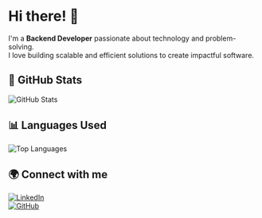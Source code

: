 # Hi there! 👋  

I'm a **Backend Developer** passionate about technology and problem-solving.  
I love building scalable and efficient solutions to create impactful software.  

## 🚀 GitHub Stats

![GitHub Stats](https://github-readme-stats.vercel.app/api?FMonttes&show_icons=true&theme=dracula)

## 📊 Languages Used

![Top Languages](https://github-readme-stats.vercel.app/api/top-langs/?FMontteso&layout=compact&theme=dracula)

## 🌍 Connect with me  
[![LinkedIn](https://img.shields.io/badge/LinkedIn-0077B5?style=for-the-badge&logo=linkedin&logoColor=white)](https://www.linkedin.com/in/felipe-montes-478893302)  
[![GitHub](https://img.shields.io/badge/GitHub-181717?style=for-the-badge&logo=github&logoColor=white)](https://github.com/FMonttes)  
